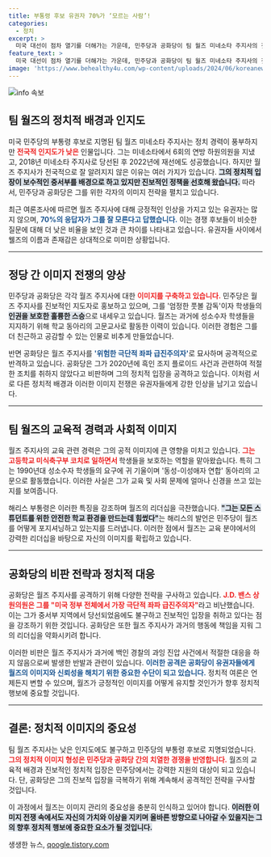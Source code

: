 ```yaml
---
title: 부통령 후보 유권자 70%가 ‘모르는 사람’!
categories:
  - 정치
excerpt: >
  미국 대선이 점차 열기를 더해가는 가운데, 민주당과 공화당이 팀 월즈 미네소타 주지사의 첫인상을 두고 치열한 홍보전을 벌이고 있다. 민주당은 그를 인권 보호의 참스승으로, 공화당은 극단적 좌파 급진주의자로 낙인 찍으며 극명한 대비를 보이고 있다.
feature_text: >
  미국 대선이 점차 열기를 더해가는 가운데, 민주당과 공화당이 팀 월즈 미네소타 주지사의 첫인상을 두고 치열한 홍보전을 벌이고 있다. 민주당은 그를 인권 보호의 참스승으로, 공화당은 극단적 좌파 급진주의자로 낙인 찍으며 극명한 대비를 보이고 있다.
image: 'https://www.behealthy4u.com/wp-content/uploads/2024/06/koreanews.jpg'
---
```


<p><img src="https://www.behealthy4u.com/wp-content/uploads/2024/06/koreanews.jpg" alt="info 속보" /></p>

<h2 data-ke-size="size26">팀 월즈의 정치적 배경과 인지도</h2>

<p data-ke-size="size16">미국 민주당의 부통령 후보로 지명된 팀 월즈 미네소타 주지사는 정치 경력이 풍부하지만 <b><span style="color: #ee2323;">전국적 인지도가 낮은</span></b> 인물입니다. 그는 미네소타에서 6회의 연방 하원의원을 지냈고, 2018년 미네소타 주지사로 당선된 후 2022년에 재선에도 성공했습니다. 하지만 월즈 주지사가 전국적으로 잘 알려지지 않은 이유는 여러 가지가 있습니다. <b><span style="background-color: #21538527;">그의 정치적 입장이 보수적인 중서부를 배경으로 하고 있지만 진보적인 정책을 선호해 왔습니다.</span></b> 따라서, 민주당과 공화당은 그를 위한 각자의 이미지 전략을 펼치고 있습니다. </p>

<p data-ke-size="size16">최근 여론조사에 따르면 월즈 주지사에 대해 긍정적인 인상을 가지고 있는 유권자는 많지 않으며, <b><span style="color: #1a5490;">70%의 응답자가 그를 잘 모른다고 답했습니다.</span></b> 이는 경쟁 후보들이 비슷한 질문에 대해 더 낮은 비율을 보인 것과 큰 차이를 나타내고 있습니다. 유권자들 사이에서 웰즈의 이름과 존재감은 상대적으로 미미한 상황입니다.</p>

<hr>

<h2 data-ke-size="size26">정당 간 이미지 전쟁의 양상</h2>

<p data-ke-size="size16">민주당과 공화당은 각각 월즈 주지사에 대한 <b><span style="color: #ee2323;">이미지를 구축하고 있습니다.</span></b> 민주당은 월즈 주지사를 진보적인 지도자로 홍보하고 있으며, 그를 '엄정한 풋볼 감독'이자 학생들의 <b><span style="background-color: #21538527;">인권을 보호한 훌륭한 스승</span></b>으로 내세우고 있습니다. 월즈는 과거에 성소수자 학생들을 지지하기 위해 학교 동아리의 고문교사로 활동한 이력이 있습니다. 이러한 경험은 그를 더 친근하고 공감할 수 있는 인물로 비추게 만들었습니다.</p>

<p data-ke-size="size16">반면 공화당은 월즈 주지사를 <b><span style="color: #1a5490;">'위험한 극단적 좌파 급진주의자'</span></b>로 묘사하며 공격적으로 반격하고 있습니다. 공화당은 그가 2020년에 흑인 조지 플로이드 사건과 관련하여 적절한 조치를 취하지 않았다고 비판하며 그의 정치적 입장을 공격하고 있습니다. 이처럼 서로 다른 정치적 배경과 이러한 이미지 전쟁은 유권자들에게 강한 인상을 남기고 있습니다.</p>

<hr>

<h2 data-ke-size="size26">팀 월즈의 교육적 경력과 사회적 이미지</h2>

<p data-ke-size="size16">월즈 주지사의 교육 관련 경력은 그의 공적 이미지에 큰 영향을 미치고 있습니다. <b><span style="color: #ee2323;">그는 고등학교 미식축구부 코치로 일하면서 </span></b>학생들을 보호하는 역할을 맡아왔습니다. 특히 그는 1990년대 성소수자 학생들의 요구에 귀 기울이며 '동성-이성애자 연합' 동아리의 고문으로 활동했습니다. 이러한 사실은 그가 교육 및 사회 문제에 얼마나 신경을 쓰고 있는지를 보여줍니다.</p>

<p data-ke-size="size16">해리스 부통령은 이러한 특징을 강조하며 월즈의 리더십을 극찬했습니다. <b><span style="background-color: #21538527;">"그는 모든 스튜던트를 위한 안전한 학교 환경을 만드는데 힘썼다"</span></b>는 해리스의 발언은 민주당이 월즈를 어떻게 포지셔닝하고 있는지를 드러냅니다. 이러한 점에서 월즈는 교육 분야에서의 강력한 리더십을 바탕으로 자신의 이미지를 확립하고 있습니다.</p>

<hr>

<h2 data-ke-size="size26">공화당의 비판 전략과 정치적 대응</h2>

<p data-ke-size="size16">공화당은 월즈 주지사를 공격하기 위해 다양한 전략을 구사하고 있습니다. <b><span style="color: #ee2323;">J.D. 밴스 상원의원은 그를 "미국 정부 전체에서 가장 극단적 좌파 급진주의자"</span></b>라고 비난했습니다. 이는 그가 중서부 지역에서 당선되었음에도 불구하고 진보적인 입장을 취하고 있다는 점을 강조하기 위한 것입니다. 공화당은 또한 월즈 주지사가 과거의 행동에 책임을 지워 그의 리더십을 약화시키려 합니다.</p>

<p data-ke-size="size16">이러한 비판은 월즈 주지사가 과거에 백인 경찰의 과잉 진압 사건에서 적절한 대응을 하지 않음으로써 발생한 반발과 관련이 있습니다. <b><span style="color: #1a5490;">이러한 공격은 공화당이 유권자들에게 월즈의 이미지와 신뢰성을 해치기 위한 중요한 수단이 되고 있습니다.</span></b> 정치적 여론은 언제든지 변할 수 있으며, 월즈가 긍정적인 이미지를 어떻게 유지할 것인가가 향후 정치적 행보에 중요할 것입니다.</p>

<hr>

<h2 data-ke-size="size26">결론: 정치적 이미지의 중요성</h2>

<p data-ke-size="size16">팀 월즈 주지사는 낮은 인지도에도 불구하고 민주당의 부통령 후보로 지명되었습니다. <b><span style="color: #ee2323;">그의 정치적 이미지 형성은 민주당과 공화당 간의 치열한 경쟁을 반영합니다.</span></b> 월즈의 교육적 배경과 진보적인 정치적 입장은 민주당에서는 강력한 지원의 대상이 되고 있습니다. 단, 공화당은 그의 진보적 입장을 극복하기 위해 계속해서 공격적인 전략을 구사할 것입니다.</p>

<p data-ke-size="size16">이 과정에서 월즈는 이미지 관리의 중요성을 충분히 인식하고 있어야 합니다. <b><span style="background-color: #21538527;">이러한 이미지 전쟁 속에서도 자신의 가치와 이상을 지키며 올바른 방향으로 나아갈 수 있을지는 그의 향후 정치적 행보에 중요한 요소가 될 것입니다.</span></b></p>
생생한 뉴스, <a href="https://qoogle.tistory.com" rel="dofollow">qoogle.tistory.com</a>


